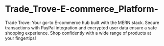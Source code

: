 # Trade_Trove-E-commerce_Platform-
 Trade Trove: Your go-to E-commerce hub built with the MERN stack. Secure transactions with PayPal integration and encrypted user data ensure a safe shopping experience. Shop confidently with a wide range of products at your fingertips!
